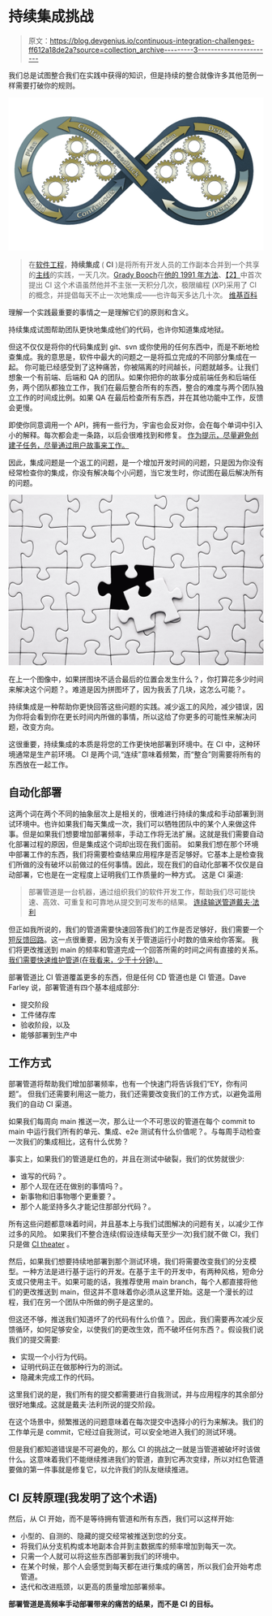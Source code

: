 # 持续集成挑战

> 原文：<https://blog.devgenius.io/continuous-integration-challenges-ff612a18de2a?source=collection_archive---------3----------------------->

我们总是试图整合我们在实践中获得的知识，但是持续的整合就像许多其他范例一样需要打破你的规则。

![](img/65518f9aee658050b18368e5918df84f.png)

> 在[软件工程](https://en.wikipedia.org/wiki/Software_engineering)，**持续集成** ( **CI** )是将所有开发人员的工作副本合并到一个共享的[主线](https://en.wikipedia.org/wiki/Trunk_(software))的实践，一天几次。[Grady Booch](https://en.wikipedia.org/wiki/Grady_Booch)在[他的 1991 年方法](https://en.wikipedia.org/wiki/Booch_method)、[【2】](https://en.wikipedia.org/wiki/Continuous_integration#cite_note-2)中首次提出 CI 这个术语虽然他并不主张一天积分几次，极限编程 (XP)采用了 CI 的概念，并提倡每天不止一次地集成——也许每天多达几十次。
> [维基百科](https://en.wikipedia.org/wiki/Continuous_integration)

理解一个实践最重要的事情之一是理解它们的原则和含义。

持续集成试图帮助团队更快地集成他们的代码，也许你知道集成地狱。

但这不仅仅是将你的代码集成到 git、svn 或你使用的任何东西中，而是不断地检查集成。我的意思是，软件中最大的问题之一是将孤立完成的不同部分集成在一起。
你可能已经感受到了这种痛苦，你被隔离的时间越长，问题就越多。让我们想象一个有前端、后端和 QA 的团队。如果你把你的故事分成前端任务和后端任务，两个团队都独立工作，我们在最后整合所有的东西，整合的难度与两个团队独立工作的时间成比例。如果 QA 在最后检查所有东西，并在其他功能中工作，反馈会更慢。

即使你同意调用一个 API，拥有一些行为，宇宙也会反对你，会在每个单词中引入小的解释。每次都会走一条路，以后会很难找到和修复。
[作为提示，尽量避免创建子任务，尽量通过用户故事来工作。](/the-atom-of-agile-ff0b3537643f?sk=ac3b9f9c3cfbc379fdafaa02047cad38)

因此，集成问题是一个返工的问题，是一个增加开发时间的问题，只是因为你没有经常检查你的集成，你没有解决每个小问题，当它发生时，你试图在最后解决所有的问题。

![](img/79543f7160264202357c67a0d6d66ea3.png)

在上一个图像中，如果拼图块不适合最后的位置会发生什么？，你打算花多少时间来解决这个问题？。难道是因为拼图坏了，因为我丢了几块，这怎么可能？。

持续集成是一种帮助你更快回答这些问题的实践。减少返工的风险，减少错误，因为你将会看到你在更长时间内所做的事情，所以这给了你更多的可能性来解决问题，改变方向。

这很重要，持续集成的本质是将您的工作更快地部署到环境中。在 CI 中，这种环境通常是生产前环境。
CI 是两个词,“连续”意味着频繁，而“整合”则需要将所有的东西放在一起工作。

## 自动化部署

这两个词在两个不同的抽象层次上是相关的，很难进行持续的集成和手动部署到测试环境中。也许如果我们每天集成一次，我们可以牺牲团队中的某个人来做这件事。但是如果我们想要增加部署频率，手动工作将无法扩展。这就是我们需要自动化部署过程的原因，但是集成这个词却出现在我们面前。
如果我们想在那个环境中部署工作的东西，我们将需要检查结果应用程序是否足够好。它基本上是检查我们所做的没有破坏以前做过的任何事情。因此，现在我们的自动化部署不仅仅是自动部署，它也是在一定程度上证明我们工作质量的一种方式。
这是 CI 渠道:

> 部署管道是一台机器，通过组织我们的软件开发工作，帮助我们尽可能快速、高效、可重复和可靠地从提交到可发布的结果。
> [连续输送管道戴夫·法利](https://www.amazon.com/Continuous-Delivery-Pipelines-Better-Software/dp/B096TTQHYM)

但正如我所说的，我们的管道需要快速回答我们的工作是否足够好，我们需要一个[短反馈回路](/short-feedback-loops-137d075aa67d?sk=3716efe911938f7c8de7bcf49cc45b1a)。这一点很重要，因为没有关于管道运行小时数的值来给你答案。
我们将更改推送到 main 的频率和管道完成一个回答所需的时间之间有直接的关系。[我们需要快速维护管道(在我看来，少于十分钟)。](https://martinfowler.com/articles/continuousIntegration.html#KeepTheBuildFast)

部署管道比 CI 管道覆盖更多的东西，但是任何 CD 管道也是 CI 管道。Dave Farley 说，部署管道有四个基本组成部分:

*   提交阶段
*   工件储存库
*   验收阶段，以及
*   能够部署到生产中

## 工作方式

部署管道将帮助我们增加部署频率，也有一个快速门将告诉我们“EY，你有问题”。
但我们还需要利用这一能力，我们还需要改变我们的工作方式，以避免滥用我们的自动 CI 渠道。

如果我们每周向 main 推送一次，那么让一个不可思议的管道在每个 commit to main 中运行我们所有的单元、集成、e2e 测试有什么价值呢？。与每周手动检查一次我们的集成相比，这有什么优势？

事实上，如果我们的管道是红色的，并且在测试中破裂，我们的优势就很少:

*   谁写的代码？。
*   那个人现在还在做别的事情吗？。
*   新事物和旧事物哪个更重要？。
*   那个人能坚持多久才能记住那部分代码？。

所有这些问题都意味着时间，并且基本上与我们试图解决的问题有关，以减少工作过多的风险。
如果我们不整合连续(假设连续每天至少一次)我们就不做 CI，我们只是做 [CI theater](https://www.thoughtworks.com/radar/techniques/ci-theatre) 。

然后，如果我们想要持续地部署到那个测试环境，我们将需要改变我们的分支模型。一种方法是进行基于运行的开发。在基于主干的开发中，有两种风格，短命分支或只使用主干。如果可能的话，我推荐使用 main branch，每个人都直接将他们的更改推送到 main，但这并不意味着你必须从这里开始。这是一个漫长的过程，我们在另一个团队中所做的例子是这里的。

但这还不够，推送我们知道坏了的代码有什么价值？。因此，我们需要再次减少反馈循环，如何足够安全，以使我们的更改生效，而不破坏任何东西？。假设我们说我们的提交需要:

*   实现一个小行为代码。
*   证明代码正在做那种行为的测试。
*   隐藏未完成工作的代码。

这里我们说的是，我们所有的提交都需要进行自我测试，并与应用程序的其余部分很好地集成。这就是戴夫·法利所说的提交阶段。

在这个场景中，频繁推送的问题意味着在每次提交中选择小的行为来解决。我们的工作单元是 commit，它经过自我测试，可以安全地进入我们的测试环境。

但是我们都知道错误是不可避免的，那么 CI 的挑战之一就是当管道被破坏时该做什么。这意味着我们不能继续推进我们的管道，直到它再次变绿，所以对红色管道要做的第一件事就是修复它，以允许我们的队友继续推进。

## CI 反转原理(我发明了这个术语)

然后，从 CI 开始，而不是等待拥有管道和所有东西，我们可以这样开始:

*   小型的、自测的、隐藏的提交经常被推送到您的分支。
*   将我们从分支机构或本地副本合并到主数据库的频率增加到每天一次。
*   只需一个人就可以将这些东西部署到我们的环境中。
*   在某个时候，那个人会感觉到每天都在进行集成的痛苦，所以我们会开始考虑管道。
*   迭代和改进瓶颈，以更高的质量增加部署频率。

**部署管道是高频率手动部署带来的痛苦的结果，而不是 CI 的目标。**